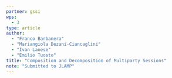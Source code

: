 ```yaml
---
partner: gssi
wps:
  - 3
type: article
author:
  - "Franco Barbanera"
  - "Mariangiola Dezani-Ciancaglini"
  - "Ivan Lanese"
  - "Emilio Tuosto"
title: "Composition and Decomposition of Multiparty Sessions"
note: "Submitted to JLAMP"
---
```

